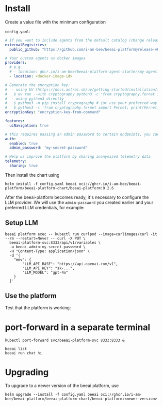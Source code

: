 # Install

Create a value file with the minimum configuration

`config.yaml`:

```yaml
# If you want to include agents from the default catalog (change release/tag accordingly):
externalRegistries:
  public_github: "https://github.com/i-am-bee/beeai-platform@release-v0.2.0#path=agent-registry.yaml"

# Your custom agents as docker images
providers:
  # e.g.
  # - location: ghcr.io/i-am-bee/beeai-platform-agent-starter/my-agent:latest
  - location: <docker-image-id>

# Generate the encryption key:
#  - using UV (https://docs.astral.sh/uv/getting-started/installation/)
#   $ uv run --with cryptography python3 -c 'from cryptography.fernet import Fernet; print(Fernet.generate_key().decode())'
#  - using python3 directly
#   $ python3 -m pip install cryptography # (or use your preferred way to install the cryptography package)
#   $ python3 -c 'from cryptography.fernet import Fernet; print(Fernet.generate_key().decode())'
encryptionKey: "encryption-key-from-command"

features:
  uiNavigation: true

# this requires passing an admin password to certain endpoints, you can disable auth for insecure deployments
auth:
  enabled: true
  admin_password: "my-secret-password"

# Help us improve the platform by sharing anonymized telemetry data
telemetry:
  sharing: true
```

Then install the chart using

```shell
helm install -f config.yaml beeai oci://ghcr.io/i-am-bee/beeai-platform/beeai-platform-chart/beeai-platform:0.2.6
```

After the beeai-platform becomes ready, it's necessary to configure the LLM provider. We will use the `admin-password`
you created earlier and your preferred LLM credentials, for example:

## Setup LLM

```shell
beeai platform exec -- kubectl run curlpod --image=curlimages/curl -it --rm --restart=Never -- curl -X PUT \
  beeai-platform-svc:8333/api/v1/variables \
  -u beeai-admin:my-secret-password \
  -H "Content-Type: application/json" \
  -d '{
    "env": {
        "LLM_API_BASE": "https://api.openai.com/v1",
        "LLM_API_KEY": "sk-...",
        "LLM_MODEL": "gpt-4o"
    }
  }'
```

## Use the platform

Test that the platform is working:

# port-forward in a separate terminal

```shell
kubectl port-forward svc/beeai-platform-svc 8333:8333 &
```

```
beeai list
beeai run chat hi
```

# Upgrading

To upgrade to a newer version of the beeai platform, use

```
helm upgrade --install -f config.yaml beeai oci://ghcr.io/i-am-bee/beeai-platform/beeai-platform-chart/beeai-platform:<newer-version>
```

